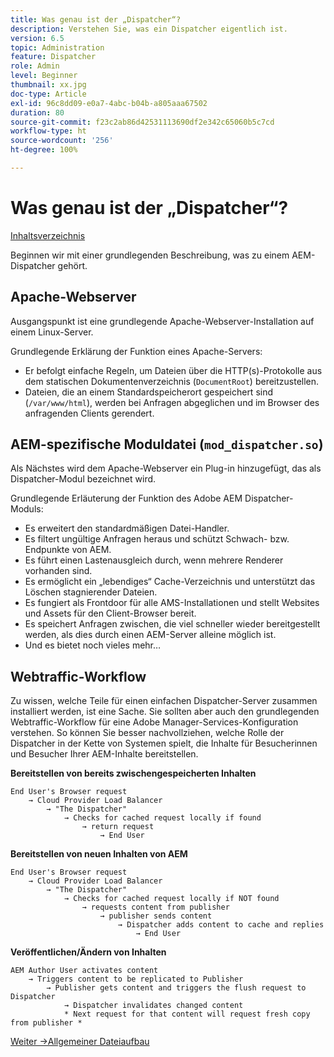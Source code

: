 ```yaml
---
title: Was genau ist der „Dispatcher“?
description: Verstehen Sie, was ein Dispatcher eigentlich ist.
version: 6.5
topic: Administration
feature: Dispatcher
role: Admin
level: Beginner
thumbnail: xx.jpg
doc-type: Article
exl-id: 96c8dd09-e0a7-4abc-b04b-a805aaa67502
duration: 80
source-git-commit: f23c2ab86d42531113690df2e342c65060b5c7cd
workflow-type: ht
source-wordcount: '256'
ht-degree: 100%

---
```


# Was genau ist der „Dispatcher“?

[Inhaltsverzeichnis](./overview.md)

Beginnen wir mit einer grundlegenden Beschreibung, was zu einem AEM-Dispatcher gehört.

## Apache-Webserver

Ausgangspunkt ist eine grundlegende Apache-Webserver-Installation auf einem Linux-Server.

Grundlegende Erklärung der Funktion eines Apache-Servers:

- Er befolgt einfache Regeln, um Dateien über die HTTP(s)-Protokolle aus dem statischen Dokumentenverzeichnis (`DocumentRoot`) bereitzustellen.
- Dateien, die an einem Standardspeicherort gespeichert sind (`/var/www/html`), werden bei Anfragen abgeglichen und im Browser des anfragenden Clients gerendert.




## AEM-spezifische Moduldatei (`mod_dispatcher.so`)

Als Nächstes wird dem Apache-Webserver ein Plug-in hinzugefügt, das als Dispatcher-Modul bezeichnet wird.

Grundlegende Erläuterung der Funktion des Adobe AEM Dispatcher-Moduls:

- Es erweitert den standardmäßigen Datei-Handler.
- Es filtert ungültige Anfragen heraus und schützt Schwach- bzw. Endpunkte von AEM.
- Es führt einen Lastenausgleich durch, wenn mehrere Renderer vorhanden sind.
- Es ermöglicht ein „lebendiges“ Cache-Verzeichnis und unterstützt das Löschen stagnierender Dateien.
- Es fungiert als Frontdoor für alle AMS-Installationen und stellt Websites und Assets für den Client-Browser bereit.
- Es speichert Anfragen zwischen, die viel schneller wieder bereitgestellt werden, als dies durch einen AEM-Server alleine möglich ist.
- Und es bietet noch vieles mehr…

## Webtraffic-Workflow

Zu wissen, welche Teile für einen einfachen Dispatcher-Server zusammen installiert werden, ist eine Sache. Sie sollten aber auch den grundlegenden Webtraffic-Workflow für eine Adobe Manager-Services-Konfiguration verstehen.
So können Sie besser nachvollziehen, welche Rolle der Dispatcher in der Kette von Systemen spielt, die Inhalte für Besucherinnen und Besucher Ihrer AEM-Inhalte bereitstellen.

<b>Bereitstellen von bereits zwischengespeicherten Inhalten</b>

```
End User's Browser request 
    → Cloud Provider Load Balancer 
        → "The Dispatcher" 
            → Checks for cached request locally if found 
                → return request 
                    → End User
```

<b>Bereitstellen von neuen Inhalten von AEM</b>

```
End User's Browser request 
    → Cloud Provider Load Balancer 
        → "The Dispatcher" 
            → Checks for cached request locally if NOT found 
                → requests content from publisher 
                    → publisher sends content 
                        → Dispatcher adds content to cache and replies 
                            → End User
```

<b>Veröffentlichen/Ändern von Inhalten</b>

```
AEM Author User activates content 
    → Triggers content to be replicated to Publisher 
        → Publisher gets content and triggers the flush request to Dispatcher 
            → Dispatcher invalidates changed content 
            * Next request for that content will request fresh copy from publisher *
```

[Weiter ->Allgemeiner Dateiaufbau](./basic-file-layout.md)
